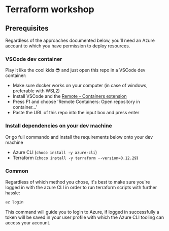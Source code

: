 # Terraform workshop

## Prerequisites

Regardless of the approaches documented below, you'll need an Azure account to which you have permission to deploy resources.

### VSCode dev container

Play it like the cool kids 😎 and just open this repo in a VSCode dev container:

- Make sure docker works on your computer (in case of windows, preferable with WSL2)
- Install VSCode and the [Remote - Containers extension](vscode:extension/ms-vscode-remote.remote-containers)
- Press F1 and choose 'Remote Containers: Open repository in container...'
- Paste the URL of this repo into the input box and press enter

### Install dependencies on your dev machine

Or go full commando and install the requirements below onto your dev machine

- Azure CLI (`choco install -y azure-cli`)
- Terraform (`choco install -y terraform --version=0.12.29`)

### Common

Regardless of which method you chose, it's best to make sure you're logged in with the azure CLI in order to run terraform scripts with further hassle:

```powershell
az login
```

This command will guide you to login to Azure, if logged in successfully a token will be saved in your user profile with which the Azure CLI tooling can access your account.
